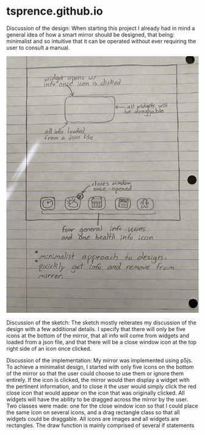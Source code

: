 # tsprence.github.io

Discussion of the design:
When starting this project I already had in mind a general idea of how a smart mirror should be designed, that being: minimalist and so intuitive that it can be operated without ever requiring the user to consult a manual. 

![](images/p2.Tyler.Sprencel.png)

Discussion of the sketch:
The sketch mostly reiterates my discussion of the design with a few additional details. I specify that there will only be five icons at the bottom of the mirror, that all info will come from widgets and loaded from a json file, and that there will be a close window icon at the top right side of an icon once clicked.

Discussion of the implementation:
My mirror was implemented using p5js. To achieve a minimalist design, I started with only five icons on the bottom of the mirror so that the user could choose to use them or ignore them entirely. If the icon is clicked, the mirror would then display a widget with the pertinent information, and to close it the user would simply click the red close icon that would appear on the icon that was originally clicked. All widgets will have the ability to be dragged across the mirror by the user. Two classes were made: one for the close window icon so that I could place the same icon on several icons, and a drag rectangle class so that all widgets could be draggable. All icons are images and all widgets are rectangles. The draw function is mainly comprised of several if statements
